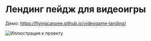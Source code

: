 # Лендинг пейдж для видеоигры

Демо: https://flyingcanoee.github.io/videogame-landing/

![Иллюстрация к проекту](https://github.com/Flyingcanoee/videogame-landing/raw/main/landing.gif)
